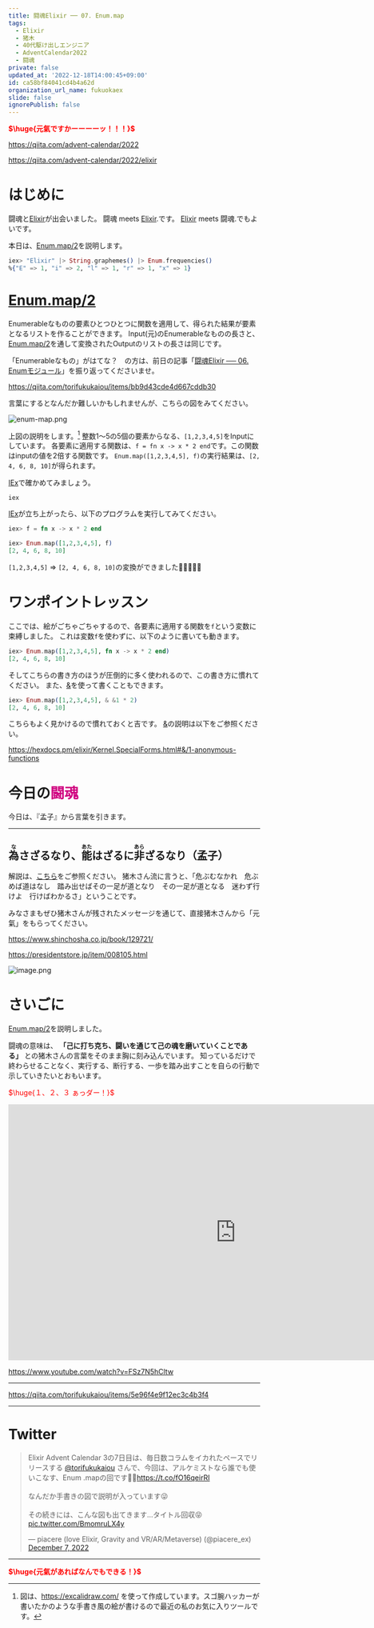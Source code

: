 ```yaml
---
title: 闘魂Elixir ── 07. Enum.map
tags:
  - Elixir
  - 猪木
  - 40代駆け出しエンジニア
  - AdventCalendar2022
  - 闘魂
private: false
updated_at: '2022-12-18T14:00:45+09:00'
id: ca58bf84041cd4b4a62d
organization_url_name: fukuokaex
slide: false
ignorePublish: false
---
```

<b><font color="red">$\huge{元氣ですかーーーーッ！！！}$</font></b>

https://qiita.com/advent-calendar/2022

https://qiita.com/advent-calendar/2022/elixir

# はじめに

闘魂と[Elixir](https://elixir-lang.org/)が出会いました。
闘魂 meets [Elixir](https://elixir-lang.org/).です。
[Elixir](https://elixir-lang.org/) meets 闘魂.でもよいです。

本日は、[Enum.map/2](https://hexdocs.pm/elixir/Enum.html#map/2)を説明します。

```elixir
iex> "Elixir" |> String.graphemes() |> Enum.frequencies()
%{"E" => 1, "i" => 2, "l" => 1, "r" => 1, "x" => 1}
```

# [Enum.map/2](https://hexdocs.pm/elixir/Enum.html#map/2)

Enumerableなものの要素ひとつひとつに関数を適用して、得られた結果が要素となるリストを作ることができます。
Input(元)のEnumerableなものの長さと、[Enum.map/2](https://hexdocs.pm/elixir/Enum.html#map/2)を通して変換されたOutputのリストの長さは同じです。

「Enumerableなもの」がはてな？　の方は、前日の記事「[闘魂Elixir ── 06. Enumモジュール](https://qiita.com/torifukukaiou/items/bb9d43cde4d667cddb30)」を振り返ってくださいませ。

https://qiita.com/torifukukaiou/items/bb9d43cde4d667cddb30

言葉にするとなんだか難しいかもしれませんが、こちらの図をみてください。

![enum-map.png](https://qiita-image-store.s3.ap-northeast-1.amazonaws.com/0/131808/37aab9e1-b915-6a4f-e61a-bfaca441093a.png)

上図の説明をします。[^1]
整数1〜5の5個の要素からなる、`[1,2,3,4,5]`をInputにしています。
各要素に適用する関数は、`f = fn x -> x * 2 end`です。この関数はinputの値を2倍する関数です。
`Enum.map([1,2,3,4,5], f)`の実行結果は、`[2, 4, 6, 8, 10]`が得られます。

[^1]: 図は、https://excalidraw.com/ を使って作成しています。スゴ腕ハッカーが書いたかのような手書き風の絵が書けるので最近の私のお気に入りツールです。

[IEx](https://hexdocs.pm/iex/IEx.html)で確かめてみましょう。

```:CMD
iex
```

[IEx](https://hexdocs.pm/iex/IEx.html)が立ち上がったら、以下のプログラムを実行してみてください。

```elixir
iex> f = fn x -> x * 2 end

iex> Enum.map([1,2,3,4,5], f)
[2, 4, 6, 8, 10]
```

`[1,2,3,4,5]` => `[2, 4, 6, 8, 10]`の変換ができました:tada::tada::tada::tada::tada:


# ワンポイントレッスン

ここでは、絵がごちゃごちゃするので、各要素に適用する関数を`f`という変数に束縛しました。
これは変数`f`を使わずに、以下のように書いても動きます。

```elixir
iex> Enum.map([1,2,3,4,5], fn x -> x * 2 end)
[2, 4, 6, 8, 10]
``` 

そしてこちらの書き方のほうが圧倒的に多く使われるので、この書き方に慣れてください。
また、[&](https://hexdocs.pm/elixir/Kernel.SpecialForms.html#&/1)を使って書くこともできます。

```elixir
iex> Enum.map([1,2,3,4,5], & &1 * 2)
[2, 4, 6, 8, 10]
``` 

こちらもよく見かけるので慣れておくと吉です。
[&](https://hexdocs.pm/elixir/Kernel.SpecialForms.html#&/1)の説明は以下をご参照ください。

https://hexdocs.pm/elixir/Kernel.SpecialForms.html#&/1-anonymous-functions



# 今日の<font color="#d00080">闘魂</font>

今日は、『孟子』から言葉を引きます。

---
<ruby>為<rt>な</rt></ruby>さざるなり、<ruby>能<rt>あた</rt></ruby>はざるに<ruby>非<rt>あら</rt></ruby>ざるなり（孟子）
---

解説は、[こちら](http://www.tanakakaikei.com/koten/koten1807_1.htm)をご参照ください。
猪木さん流に言うと、「危ぶむなかれ　危ぶめば道はなし　踏み出せばその一足が道となり　その一足が道となる　迷わず行けよ　行けばわかるさ」ということです。

みなさまもぜひ猪木さんが残されたメッセージを通じて、直接猪木さんから「元氣」をもらってください。

https://www.shinchosha.co.jp/book/129721/

https://presidentstore.jp/item/008105.html

![image.png](https://qiita-image-store.s3.ap-northeast-1.amazonaws.com/0/131808/be8933f5-e3e2-d5f4-1561-f65f75abdf38.png)


# さいごに

[Enum.map/2](https://hexdocs.pm/elixir/Enum.html#map/2)を説明しました。

闘魂の意味は、 **「己に打ち克ち、闘いを通じて己の魂を磨いていくことである」** との猪木さんの言葉をそのまま胸に刻み込んでいます。
知っているだけで終わらせることなく、実行する、断行する、一歩を踏み出すことを自らの行動で示していきたいとおもいます。

<font color="red">$\huge{１、２、３ ぁっダー！}$</font>


<iframe width="910" height="512" src="https://www.youtube.com/embed/AWxwmqzbOaw" title="燃える闘魂 アントニオ猪木  追悼VTR" frameborder="0" allow="accelerometer; autoplay; clipboard-write; encrypted-media; gyroscope; picture-in-picture" allowfullscreen></iframe>

https://www.youtube.com/watch?v=FSz7N5hCltw

---

https://qiita.com/torifukukaiou/items/5e96f4e9f12ec3c4b3f4

---

# Twitter

<blockquote class="twitter-tweet"><p lang="ja" dir="ltr">Elixir Advent Calendar 3の7日目は、毎日数コラムをイカれたペースでリリースする <a href="https://twitter.com/torifukukaiou?ref_src=twsrc%5Etfw">@torifukukaiou</a> さんで、今回は、アルケミストなら誰でも使いこなす、Enum .mapの回です💁‍♂️<a href="https://t.co/fO16qeirRI">https://t.co/fO16qeirRI</a><br><br>なんだか手書きの図で説明が入っています😜<br><br>その続きには、こんな図も出てきます…タイトル回収😝 <a href="https://t.co/BmomruLX4y">pic.twitter.com/BmomruLX4y</a></p>&mdash; piacere (love Elixir, Gravity and VR/AR/Metaverse) (@piacere_ex) <a href="https://twitter.com/piacere_ex/status/1600390069327921152?ref_src=twsrc%5Etfw">December 7, 2022</a></blockquote> <script async src="https://platform.twitter.com/widgets.js" charset="utf-8"></script>

---

<b><font color="red">$\huge{元氣があればなんでもできる！}$</font></b>
